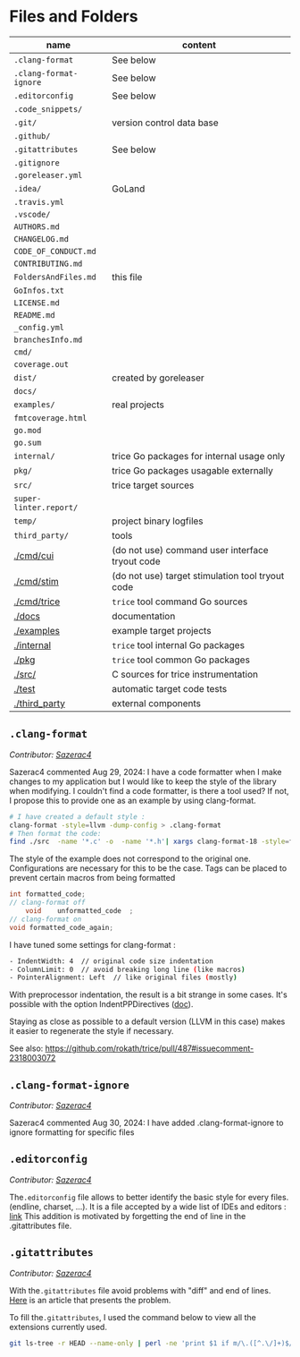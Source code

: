 # Files and Folders

| name                            | content                                          |
|---------------------------------|--------------------------------------------------|
| `.clang-format`                 | See below                                        |
| `.clang-format-ignore`          | See below                                        |
| `.editorconfig`                 | See below                                        |
| `.code_snippets/`               |                                                  |
| `.git/`                         | version control data base                        |
| `.github/`                      |                                                  |
| `.gitattributes`                | See below                                        |
| `.gitignore`                    |                                                  |
| `.goreleaser.yml`               |                                                  |
| `.idea/`                        | GoLand                                           |
| `.travis.yml`                   |                                                  |
| `.vscode/`                      |                                                  |
| `AUTHORS.md`                    |                                                  |
| `CHANGELOG.md`                  |                                                  |
| `CODE_OF_CONDUCT.md`            |                                                  |
| `CONTRIBUTING.md`               |                                                  |
| `FoldersAndFiles.md`            | this file                                        |
| `GoInfos.txt`                   |                                                  |
| `LICENSE.md`                    |                                                  |
| `README.md`                     |                                                  |
| `_config.yml`                   |                                                  |
| `branchesInfo.md`               |                                                  |
| `cmd/`                          |                                                  |
| `coverage.out`                  |                                                  |
| `dist/`                         | created by goreleaser                            |
| `docs/`                         |                                                  |
| `examples/`                     | real projects                                    |
| `fmtcoverage.html`              |                                                  |
| `go.mod`                        |                                                  |
| `go.sum`                        |                                                  |
| `internal/`                     | trice Go packages for internal usage only        |
| `pkg/`                          | trice Go packages usagable externally            |
| `src/`                          | trice target sources                             |
| `super-linter.report/`          |                                                  |
| `temp/`                         | project binary logfiles                          |
| `third_party/`                  | tools                                            |
| [./cmd/cui](../cmd/cui)         | (do not use) command user interface tryout code  |
| [./cmd/stim](../cmd/stim)       | (do not use) target stimulation tool tryout code |
| [./cmd/trice](../cmd/trice)     | `trice` tool command Go sources                  |
| [./docs](./docs)                | documentation                                    |
| [./examples](../examples)       | example target projects                          |
| [./internal](../internal)       | `trice` tool internal Go packages                |
| [./pkg](../pkg)                 | `trice` tool common Go packages                  |
| [./src/](../src)                | C sources for trice instrumentation              |
| [./test](../test)               | automatic target code tests                      |
| [./third_party](../third_party) | external components                              |

## `.clang-format`

*Contributor: [Sazerac4](https://github.com/Sazerac4)*

Sazerac4 commented Aug 29, 2024:
I have a code formatter when I make changes to my application but I would like to keep the style of the library when modifying.
I couldn't find a code formatter, is there a tool used? If not, I propose this to provide one as an example by using clang-format.

```bash
# I have created a default style :
clang-format -style=llvm -dump-config > .clang-format
# Then format the code:
find ./src  -name '*.c' -o  -name '*.h'| xargs clang-format-18 -style=file -i
```

The style of the example does not correspond to the original one. Configurations are necessary for this to be the case. Tags can be placed to prevent certain macros from being formatted

```C
int formatted_code;
// clang-format off
    void    unformatted_code  ;
// clang-format on
void formatted_code_again;
```

I have tuned some settings for clang-format :

```bash
- IndentWidth: 4  // original code size indentation
- ColumnLimit: 0  // avoid breaking long line (like macros)
- PointerAlignment: Left  // like original files (mostly)
```

With preprocessor indentation, the result is a bit strange in some cases. It's possible with the option IndentPPDirectives ([doc](https://releases.llvm.org/18.1.6/tools/clang/docs/ClangFormatStyleOptions.html)).

Staying as close as possible to a default version (LLVM in this case) makes it easier to regenerate the style if necessary.

See also: https://github.com/rokath/trice/pull/487#issuecomment-2318003072

## `.clang-format-ignore`

*Contributor: [Sazerac4](https://github.com/Sazerac4)*

Sazerac4 commented Aug 30, 2024:
I have added .clang-format-ignore to ignore formatting for specific files


## `.editorconfig`

*Contributor: [Sazerac4](https://github.com/Sazerac4)*

The`.editorconfig` file allows to better identify the basic style for every files. (endline, charset, ...). It is a file accepted by a wide list of IDEs and editors : [link](https://editorconfig.org/#file-format-details)
This addition is motivated by forgetting the end of line in the .gitattributes file.

## `.gitattributes`

*Contributor: [Sazerac4](https://github.com/Sazerac4)*

With the`.gitattributes` file avoid problems with "diff" and end of lines. [Here](https://www.aleksandrhovhannisyan.com/blog/crlf-vs-lf-normalizing-line-endings-in-git/) is an article that presents the problem.

To fill the`.gitattributes`, I used the command below to view all the extensions currently used.

```bash
git ls-tree -r HEAD --name-only | perl -ne 'print $1 if m/\.([^.\/]+)$/' | sort -u
```
